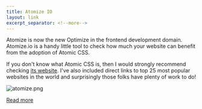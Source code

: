 ```yaml
---
title: Atomize IO
layout: link
excerpt_separator: <!--more-->
---
```


Atomize is now the new Optimize in the frontend development domain. Atomize.io is a handy little tool to check how much your website can benefit from the adoption of Atomic CSS.

<!--more-->

If you don't know what Atomic CSS is, then I would strongly recommend
checking [its website](http://acss.io/). I've also included direct links to top 25
most popular websites in the world and surprisingly those folks have plenty of work to do!

![atomize.png](http://res.cloudinary.com/dw9fem4ki/image/upload/c_scale,w_800/v1458987639/Screen_Shot_2016-03-26_at_3.48.46_PM_afogfs.png)

[Read more](https://atomize-io.herokuapp.com/)